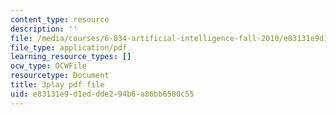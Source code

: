 ```yaml
---
content_type: resource
description: ''
file: /media/courses/6-034-artificial-intelligence-fall-2010/e83131e9d1eddde294b6a86bb6580c55_hM2EAvMkhtk.pdf
file_type: application/pdf
learning_resource_types: []
ocw_type: OCWFile
resourcetype: Document
title: 3play pdf file
uid: e83131e9-d1ed-dde2-94b6-a86bb6580c55
---
```

